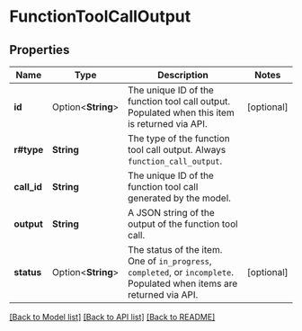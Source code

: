 # FunctionToolCallOutput

## Properties

Name | Type | Description | Notes
------------ | ------------- | ------------- | -------------
**id** | Option<**String**> | The unique ID of the function tool call output. Populated when this item is returned via API.  | [optional]
**r#type** | **String** | The type of the function tool call output. Always `function_call_output`.  | 
**call_id** | **String** | The unique ID of the function tool call generated by the model.  | 
**output** | **String** | A JSON string of the output of the function tool call.  | 
**status** | Option<**String**> | The status of the item. One of `in_progress`, `completed`, or `incomplete`. Populated when items are returned via API.  | [optional]

[[Back to Model list]](../README.md#documentation-for-models) [[Back to API list]](../README.md#documentation-for-api-endpoints) [[Back to README]](../README.md)


